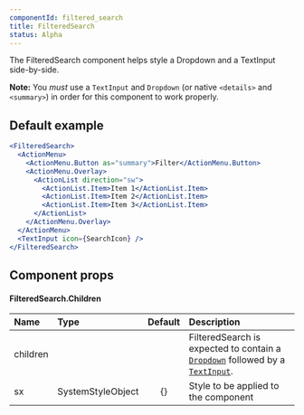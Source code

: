 ```yaml
---
componentId: filtered_search
title: FilteredSearch
status: Alpha
---
```


The FilteredSearch component helps style a Dropdown and a TextInput side-by-side.

**Note:** You _must_ use a `TextInput` and `Dropdown` (or native `<details>` and `<summary>`) in order for this component to work properly.

## Default example

```jsx live
<FilteredSearch>
  <ActionMenu>
    <ActionMenu.Button as="summary">Filter</ActionMenu.Button>
    <ActionMenu.Overlay>
      <ActionList direction="sw">
        <ActionList.Item>Item 1</ActionList.Item>
        <ActionList.Item>Item 2</ActionList.Item>
        <ActionList.Item>Item 3</ActionList.Item>
      </ActionList>
    </ActionMenu.Overlay>
  </ActionMenu>
  <TextInput icon={SearchIcon} />
</FilteredSearch>
```

## Component props

#### FilteredSearch.Children

| Name     | Type              | Default | Description                                                                                              |
| :------- | :---------------- | :-----: | :------------------------------------------------------------------------------------------------------- |
| children |                   |         | FilteredSearch is expected to contain a [`Dropdown`](/Dropdown) followed by a [`TextInput`](/TextInput). |
| sx       | SystemStyleObject |   {}    | Style to be applied to the component                                                                     |
